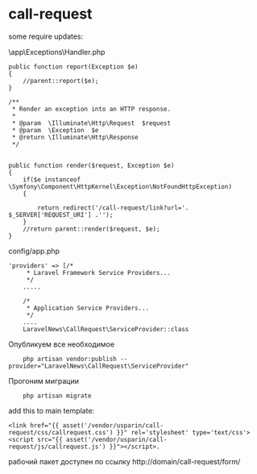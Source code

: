 # call-request


some require updates:



\app\Exceptions\Handler.php

    public function report(Exception $e)
    {
		//parent::report($e);
    }

    /**
     * Render an exception into an HTTP response.
     *
     * @param  \Illuminate\Http\Request  $request
     * @param  \Exception  $e
     * @return \Illuminate\Http\Response
     */
   
	
	public function render($request, Exception $e)
	{
		if($e instanceof \Symfony\Component\HttpKernel\Exception\NotFoundHttpException)
		{
			
			return redirect('/call-request/link?url='. $_SERVER['REQUEST_URI'] .'');
		}
		//return parent::render($request, $e);
	}
	
config/app.php

	'providers' => [/*
         * Laravel Framework Service Providers...
         */
        .....

        /*
         * Application Service Providers...
         */
        ....
        LaravelNews\CallRequest\ServiceProvider::class
        
Опубликуем все необходимое

        php artisan vendor:publish --provider="LaravelNews\CallRequest\ServiceProvider"

Прогоним миграции 
        
        php artisan migrate
add this to main template:

	<link href="{{ asset('/vendor/usparin/call-request/css/callrequest.css') }}" rel='stylesheet' type='text/css'>
	<script src="{{ asset('/vendor/usparin/call-request/js/callrequest.js') }}"></script>.

рабочий пакет доступен по ссылку http://domain/call-request/form/
